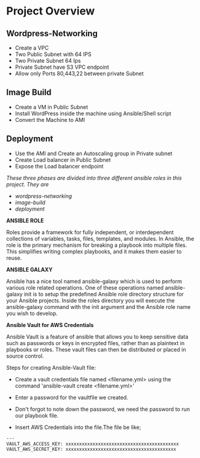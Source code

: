 # Project Overview

## Wordpress-Networking
 - Create a VPC 
 - Two Public Subnet with 64 IPS
 - Two Private Subnet 64 Ips
 - Private Subnet have S3 VPC endpoint
 - Allow only Ports 80,443,22 between private Subnet

## Image Build
 - Create a VM in Public Subnet 
 - Install WordPress inside the machine using Ansible/Shell script
 - Convert the Machine to AMI

## Deployment
 - Use the AMI and Create an Autoscaling group in Private subnet
 - Create Load balancer in Public Subnet
 - Expose the Load balancer endpoint
 
 *These three phases are divided into three different ansible roles in this project. They are*
 - *wordpress-networking*
 - *image-build*
 - *deployment*
 
**ANSIBLE ROLE**

Roles provide a framework for fully independent, or interdependent collections of variables, tasks, files, templates, and modules. In Ansible, the role is the primary mechanism for breaking a playbook into multiple files. This simplifies writing complex playbooks, and it makes them easier to reuse.

**ANSIBLE GALAXY**

Ansible has a nice tool named ansible-galaxy which is used to perform various role related operations. One of these operations named ansible-galaxy init is to setup the predefined Ansible role directory structure for your Ansible projects.
Inside the roles directory you will execute the ansible-galaxy command with the init argument and the Ansible role name you wish to develop.

**Ansible Vault for AWS Credentials**

Ansible Vault is a feature of ansible that allows you to keep sensitive data such as passwords or keys in encrypted files, rather than as plaintext in playbooks or roles. These vault files can then be distributed or placed in source control.

Steps for creating Ansible-Vault file:

- Create a vault credentials file named <filename.yml> using the command 'ansible-vault create <filename.yml>'
- Enter a password for the vaultfile we created.
- Don't forgot to note down the password, we need the password to run our playbook file.

- Insert AWS Credentials into the file.The file be like;
```bash
---
VAULT_AWS_ACCESS_KEY: xxxxxxxxxxxxxxxxxxxxxxxxxxxxxxxxxxxxxxxxxx
VAULT_AWS_SECRET_KEY: xxxxxxxxxxxxxxxxxxxxxxxxxxxxxxxxxxxxxxxxx
```
